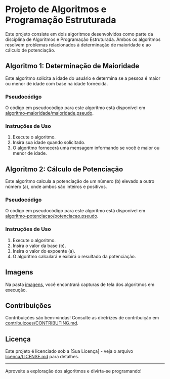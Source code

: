 
# Projeto de Algoritmos e Programação Estruturada

Este projeto consiste em dois algoritmos desenvolvidos como parte da disciplina de Algoritmos e Programação Estruturada. Ambos os algoritmos resolvem problemas relacionados à determinação de maioridade e ao cálculo de potenciação.

## Algoritmo 1: Determinação de Maioridade

Este algoritmo solicita a idade do usuário e determina se a pessoa é maior ou menor de idade com base na idade fornecida.

### Pseudocódigo

O código em pseudocódigo para este algoritmo está disponível em [algoritmo-maioridade/maioridade.pseudo](algoritmo-maioridade/maioridade.pseudo).

### Instruções de Uso

1. Execute o algoritmo.
2. Insira sua idade quando solicitado.
3. O algoritmo fornecerá uma mensagem informando se você é maior ou menor de idade.

## Algoritmo 2: Cálculo de Potenciação

Este algoritmo calcula a potenciação de um número (b) elevado a outro número (a), onde ambos são inteiros e positivos.

### Pseudocódigo

O código em pseudocódigo para este algoritmo está disponível em [algoritmo-potenciacao/potenciacao.pseudo](algoritmo-potenciacao/potenciacao.pseudo).

### Instruções de Uso

1. Execute o algoritmo.
2. Insira o valor da base (b).
3. Insira o valor do expoente (a).
4. O algoritmo calculará e exibirá o resultado da potenciação.

## Imagens

Na pasta [imagens](imagens), você encontrará capturas de tela dos algoritmos em execução.

## Contribuições

Contribuições são bem-vindas! Consulte as diretrizes de contribuição em [contribuicoes/CONTRIBUTING.md](contribuicoes/CONTRIBUTING.md).

## Licença

Este projeto é licenciado sob a [Sua Licença] - veja o arquivo [licenca/LICENSE.md](licenca/LICENSE.md) para detalhes.

---

Aproveite a exploração dos algoritmos e divirta-se programando!
